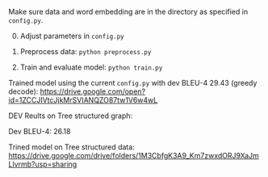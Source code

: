 Make sure data and word embedding are in the directory as specified in `config.py`.

0. Adjust parameters in `config.py`

1. Preprocess data: `python preprocess.py`

2. Train and evaluate model: `python train.py`

Trained model using the current `config.py` with dev BLEU-4 29.43 (greedy decode): https://drive.google.com/open?id=1ZCCJIVtcJjkMrSVIANQZO87tw1V6w4wL

DEV Reults on Tree structured graph:

Dev BLEU-4: 26.18

Trined model on Tree structured data: https://drive.google.com/drive/folders/1M3CbfgK3A9_Km7zwxdORJ9XaJmLlvrmb?usp=sharing
